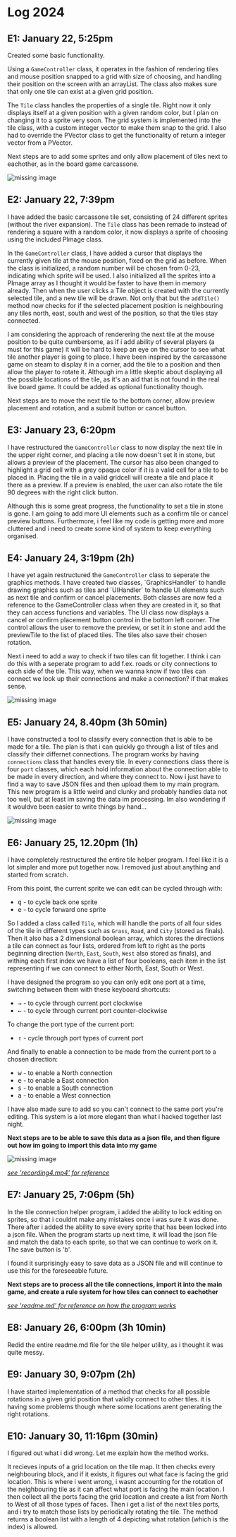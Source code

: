# Log 2024

## E1: January 22, 5:25pm
Created some basic functionality. 

Using a `GameController` class, it operates in the fashion of rendering tiles and mouse position snapped to a grid with size of choosing, and handling their position on the screen with an arrayList. The class also makes sure that only one tile can exist at a given grid position.

The `Tile` class handles the properties of a single tile. Right now it only displays itself at a given position with a given random color, but I plan on changing it to a sprite very soon. The grid system is implemented into the tile class, with a custom integer vector to make them snap to the grid. I also had to override the PVector class to get the functionality of return a integer vector from a PVector.

Next steps are to add some sprites and only allow placement of tiles next to eachother, as in the board game carcassone.

![missing image](https://github.com/SolidSoups/Processing-Carcassone/blob/main/captures/Capture1.PNG "Basic functionality such as adding tiles.")

## E2: January 22, 7:39pm
I have added the basic carcassone tile set, consisting of 24 different sprites (without the river expansion). The `Tile` class has been remade to instead of rendering a square with a random color, it now displays a sprite of choosing using the included PImage class. 

In the `GameController` class, I have added a cursor that displays the currently given tile at the mouse position, fixed on the grid as before. When the class is initialized, a random number will be chosen from 0-23, indicating which sprite will be used. I also initialized all the sprites into a PImage array as I thought it would be faster to have them in memory already. Then when the user clicks a Tile object is created with the currently selected tile, and a new tile will be drawn. Not only that but the `addTile()` method now checks for if the selected placement position is neighbouring any tiles north, east, south and west of the position, so that the tiles stay connected.

I am considering the approach of renderering the next tile at the mouse position to be quite cumbersome, as if i add ability of several players (a must for this game) it will be hard to keep an eye on the cursor to see what tile another player is going to place. I have been inspired by the carcassone game on steam to display it in a corner, add the tile to a position and then allow the player to rotate it. Although im a little skeptic about displaying all the possible locations of the tile, as it's an aid that is not found in the real live board game. It could be added as optional functionality though.

Next steps are to move the next tile to the bottom corner, allow preview placement and rotation, and a submit button or cancel button.

## E3: January 23, 6:20pm
I have restructured the `GameController` class to now display the next tile in the upper right corner, and placing a tile now doesn't set it in stone, but allows a preview of the placement. The cursor has also been changed to highlight a grid cell with a grey opaque color if it is a valid cell for a tile to be placed in. Placing the tile in a valid gridcell will create a tile and place it there as a preview. If a preview is enabled, the user can also rotate the tile 90 degrees with the right click button. 

Although this is some great progress, the functionality to set a tile in stone is gone. I am going to add more UI elements such as a confirm tile or cancel preview buttons. Furthermore, i feel like my code is getting more and more cluttered and i need to create some kind of system to keep everything organised. 

## E4: January 24, 3:19pm (2h)
I have yet again restructured the `GameController` class to seperate the graphics methods. I have created two classes, ´GraphicsHandler´ to handle drawing graphics such as tiles and ´UIHandler´ to handle UI elements such as next tile and confirm or cancel placements. Both classes are now fed a reference to the GameController class when they are created in it, so that they can access functions and variables. The UI class now displays a cancel or confirm placement button control in the bottom left corner. The control allows the user to remove the preview, or set it in stone and add the previewTile to the list of placed tiles. The tiles also save their chosen rotation.

Next i need to add a way to check if two tiles can fit together. I think i can do this with a seperate program to add f.ex. roads or city connections to each side of the tile. This way, when we wanna know if two tiles can connect we look up their connections and make a connection? if that makes sense.

![missing image](https://github.com/SolidSoups/Processing-Carcassone/blob/main/captures/Capture2.PNG "Image showing tiles with sprites, and a cancel and confirm placement control.")

## E5: January 24, 8.40pm (3h 50min)
I have constructed a tool to classify every connection that is able to be made for a tile. The plan is that i can quickly go through a list of tiles and classify their differnet connections. The program works by having `connections` class that handles every tile. In every connections class there is four `port` classes, which each hold information about the connection able to be made in every direction, and where they connect to. Now i just have to find a way to save JSON files and then upload them to my main program. This new program is a little weird and clunky and probably handles data not too well, but at least im saving the data im processing. Im also wondering if it wouldve been easier to write things by hand...

![missing image](https://github.com/SolidSoups/Processing-Carcassone/blob/main/captures/Capture3.PNG "Program for adding connections between tiles")

## E6: January 25, 12.20pm (1h)
I have completely restructured the entire tile helper program. I feel like it is a lot simpler and more put together now. I removed just about anything and started from scratch. 

From this point, the current sprite we can edit can be cycled through with:
* <kbd>q</kbd> - to cycle back one sprite
* <kbd>e</kbd> - to cycle forward one sprite

So I added a class called `Tile`, which will handle the ports of all four sides of the tile in different types such as `Grass`, `Road`, and `City` (stored as finals). Then it also has a 2 dimensional boolean array, which stores the directions a tile can connect as four lists, ordered from left to right as the ports beginning direction (`North`, `East`, `South`, `West` also stored as finals), and withing each first index we have a list of four booleans, each item in the list representing if we can connect to either North, East, South or West.

I have designed the program so you can only edit one port at a time, switching between them with these keyboard shortcuts:
* <kbd>&rarr;</kbd> - to cycle through current port clockwise
* <kbd>&larr;</kbd> - to cycle through current port counter-clockwise


To change the port type of the current port:
* <kbd>&uarr;</kbd> - cycle through port types of current port


And finally to enable a connection to be made from the current port to a chosen direction:
* <kbd>w</kbd> - to enable a North connection
* <kbd>e</kbd> - to enable a East connection
* <kbd>s</kbd> - to enable a South connection
* <kbd>a</kbd> - to enable a West connection

I have also made sure to add so you can't connect to the same port you're editing. This system is a lot more elegant than what i hacked together last night.

**Next steps are to be able to save this data as a json file, and then figure out how im going to import this data into my game**

![missing image](https://github.com/SolidSoups/Processing-Carcassone/blob/main/captures/Capture4.PNG "TileConnectionHelperImage")

[*see 'recording4.mp4' for reference*](https://github.com/SolidSoups/Processing-Carcassone/blob/main/captures/Recording4.mp4)

## E7: January 25, 7:06pm (5h)
In the tile connection helper program, i added the ability to lock editing on sprites, so that i couldnt make any mistakes once i was sure it was done. There after i added the ability to save every sprite that has been locked into a json file. When the program starts up next time, it will load the json file and match the data to each sprite, so that we can continue to work on it. The save button is 'b'. 

I found it surprisingly easy to save data as a JSON file and will continue to use this for the foreseeable future.

**Next steps are to process all the tile connections, import it into the main game, and create a rule system for how tiles can connect to eachother**

[*see 'readme.md' for reference on how the program works*](https://github.com/SolidSoups/Processing-Carcassone/tree/main/tileConnectionHelper/readme.md)

## E8: January 26, 6:00pm (3h 10min)
Redid the entire readme.md file for the tile helper utility, as i thought it was quite messy. 

## E9: January 30, 9:07pm (2h)
I have started implementation of a method that checks for all possible rotations in a given grid position that validly connect to other tiles. it is having some problems though where some locations arent generating the right rotations. 

## E10: January 30, 11:16pm (30min)
I figured out what i did wrong. Let me explain how the method works. 

It recieves inputs of a grid location on the tile map. It then checks every neighbouring block, and if it exists, it figures out what face is facing the grid location. This is where i went wrong, i wasnt accounting for the rotation of the neighbouring tile as it can affect what port is facing the main location. I then collect all the ports facing the grid location and create a list from North to West of all those types of faces. Then i get a list of the next tiles ports, and i try to match those lists by periodically rotating the tile. The method returns a boolean list with a length of 4 depicting what rotation (which is the index) is allowed.